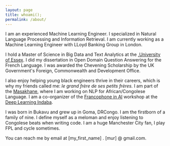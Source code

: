 ```yaml
---
layout: page
title: whoami();
permalink: /about/
---
```

I am an experienced Machine Learning Engineer. I specialized in Natural Language Processing and Information Retrieval. I am currently working as a Machine Learning Engineer with LLoyd Banking Group in London.

I hold a Master of Science in Big Data and Text Analytics at the <a href="https://www.essex.ac.uk"> ,University of Essex</a>. I did my dissertation in Open Domain Question Answering for the French Language. I was awarded the Chevening Scholarship by the UK Government's Foreign, Commonwealth and Development Office.

I also enjoy helping young black engineers thrive in their careers, which is why my friends called me: <em>le grand frère de ses petits frères.</em> I am part of the <a href="https://www.masakhane.io/">Masakhane</a>, where I am working on NLP for African/Congolese Language. I am a co-organizer of the <a href="https://francophone-ai-indaba.github.io/">Francophone in AI</a> workshop at the  <a href="https://deeplearningindaba.com">Deep Learning Indaba</a>.

I was born in Bukavu and grew up in Goma, DRCongo. I am the firstborn of a family of nine. 
I define myself as a meloman and enjoy listening to Congolese beats when writing code.
I am a huge Manchester City fan, I play FPL and cycle sometimes.

You can reach me by email at [my_first_name] . [mur] @ gmail.com.
